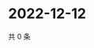 # 2022-12-12

共 0 条

<!-- BEGIN WEIBO -->
<!-- 最后更新时间 Mon Dec 12 2022 07:00:44 GMT+0800 (China Standard Time) -->

<!-- END WEIBO -->
